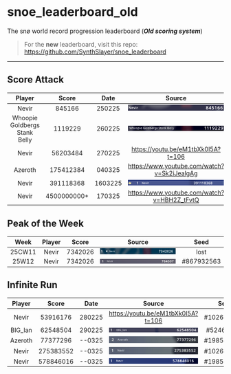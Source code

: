 # snoe_leaderboard_old
The snø world record progression leaderboard (***Old scoring system***) 

> For the **new** leaderboard, visit this repo: https://github.com/SynthSlayer/snoe_leaderboard

---

## Score Attack

|            Player             |    Score    |  Date   |                   Source                    |    Seed     |
| :---------------------------: | :---------: | :-----: | :-----------------------------------------: | :---------: |
|             Nevir             |   845166    | 250225  |            ![S_250225_Nev](source/S_250225_Nev.png)            | #4102658922 |
| Whoopie Goldbergs Stank Belly |   1119229   | 260225  |            ![S_260225_Who](source/S_260225_Who.png)          |    lost     |
|             Nevir             |  56203484   | 270225  |     https://youtu.be/eM1tbXk0l5A?t=106      | #1026293249 |
|            Azeroth            |  175412384  | 040325  | https://www.youtube.com/watch?v=Sk2iJealgAg | #1026293249 |
|             Nevir             |  391118368  | 1603225 |            ![S_160325_Nev](source/S_160325_Nev.png)          | #1985553109 |
|             Nevir             | 4500000000+ | 170325  | https://www.youtube.com/watch?v=HBH2Z_tFvtQ |    lost     |

## Peak of the Week


| Week   | Player | Score   | Source                               | Seed       |
| :------: | :------: | :-------: | :------------------------------------: | :----------: |
| 25CW11 | Nevir  | 7342026 | ![CW11_25_Nev](source/CW11_25_Nev.png) | lost       |
| 25W12  | Nevir  | 7342026 | ![CW12_25_Nev](source/CW12_25_Nev.png) | #867932563 |


## Infinite Run

| Player  |    Score     |  Date  |               Source               |    Seed     |
| :-----: | :----------: | :----: | :--------------------------------: | :---------: |
|  Nevir  | 53916176<br> | 280225 | https://youtu.be/eM1tbXk0l5A?t=106 | #1026293249 |
| BIG_Ian |   62548504   | 290225 |       ![I_290225_BIG](source/I_290225_BIG.png)        | #524665535  |
| Azeroth |   77377296   | --0325 |        ![I_0325_Aze](source/I_0325_Aze.png)         | #1985553109 |
|  Nevir  |  275383552   | --0325 |        ![I_0325_Nev](source/I_0325_Nev.png)         | #1026293249 |
| Nevir | 578846016 | --0325 | ![I_200325_Nev](source/I_200325_Nev.png) | #1985553109 | 
